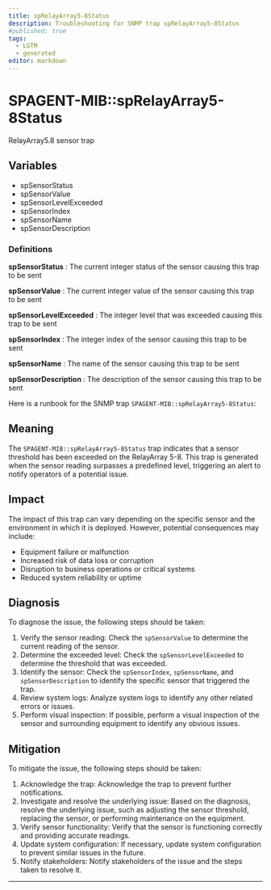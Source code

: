 ```yaml
---
title: spRelayArray5-8Status
description: Troubleshooting for SNMP trap spRelayArray5-8Status
#published: true
tags:
  - LGTM
  - generated
editor: markdown
---
```


# SPAGENT-MIB::spRelayArray5-8Status 

RelayArray5.8 sensor trap 


## Variables


  - spSensorStatus
  - spSensorValue
  - spSensorLevelExceeded
  - spSensorIndex
  - spSensorName
  - spSensorDescription 

### Definitions 


**spSensorStatus** 
: The current integer status of the sensor causing this trap to be sent 

**spSensorValue** 
: The current integer value of the sensor causing this trap to be sent 

**spSensorLevelExceeded** 
: The integer level that was exceeded causing this trap to be sent 

**spSensorIndex** 
: The integer index of the sensor causing this trap to be sent 

**spSensorName** 
: The name of the sensor causing this trap to be sent 

**spSensorDescription** 
: The description of the sensor causing this trap to be sent 


Here is a runbook for the SNMP trap `SPAGENT-MIB::spRelayArray5-8Status`:

## Meaning

The `SPAGENT-MIB::spRelayArray5-8Status` trap indicates that a sensor threshold has been exceeded on the RelayArray 5-8. This trap is generated when the sensor reading surpasses a predefined level, triggering an alert to notify operators of a potential issue.

## Impact

The impact of this trap can vary depending on the specific sensor and the environment in which it is deployed. However, potential consequences may include:

* Equipment failure or malfunction
* Increased risk of data loss or corruption
* Disruption to business operations or critical systems
* Reduced system reliability or uptime

## Diagnosis

To diagnose the issue, the following steps should be taken:

1. Verify the sensor reading: Check the `spSensorValue` to determine the current reading of the sensor.
2. Determine the exceeded level: Check the `spSensorLevelExceeded` to determine the threshold that was exceeded.
3. Identify the sensor: Check the `spSensorIndex`, `spSensorName`, and `spSensorDescription` to identify the specific sensor that triggered the trap.
4. Review system logs: Analyze system logs to identify any other related errors or issues.
5. Perform visual inspection: If possible, perform a visual inspection of the sensor and surrounding equipment to identify any obvious issues.

## Mitigation

To mitigate the issue, the following steps should be taken:

1. Acknowledge the trap: Acknowledge the trap to prevent further notifications.
2. Investigate and resolve the underlying issue: Based on the diagnosis, resolve the underlying issue, such as adjusting the sensor threshold, replacing the sensor, or performing maintenance on the equipment.
3. Verify sensor functionality: Verify that the sensor is functioning correctly and providing accurate readings.
4. Update system configuration: If necessary, update system configuration to prevent similar issues in the future.
5. Notify stakeholders: Notify stakeholders of the issue and the steps taken to resolve it.
---




